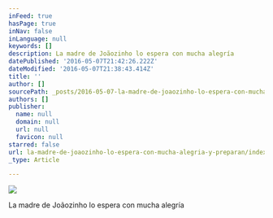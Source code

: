 ```yaml
---
inFeed: true
hasPage: true
inNav: false
inLanguage: null
keywords: []
description: La madre de Joãozinho lo espera con mucha alegría
datePublished: '2016-05-07T21:42:26.222Z'
dateModified: '2016-05-07T21:38:43.414Z'
title: ''
author: []
sourcePath: _posts/2016-05-07-la-madre-de-joaozinho-lo-espera-con-mucha-alegria-y-preparan.md
authors: []
publisher:
  name: null
  domain: null
  url: null
  favicon: null
starred: false
url: la-madre-de-joaozinho-lo-espera-con-mucha-alegria-y-preparan/index.html
_type: Article

---
```

![](https://the-grid-user-content.s3-us-west-2.amazonaws.com/cae3438b-72bc-496f-8f7e-821a45bad56a.jpg)

La madre de Joãozinho lo espera con mucha alegría